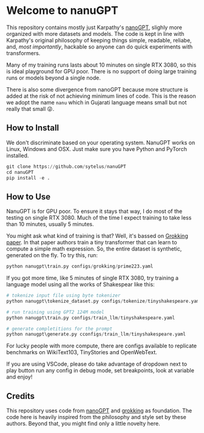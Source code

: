# Welcome to nanuGPT

This repository contains mostly just Karpathy's [nanoGPT](https://github.com/karpathy/nanoGPT), slighly more organized with more datasets and models. The code is kept in line with Karpathy's original philosophy of keeping things simple, readable, reliabe, and, *most importantly*, hackable so anyone can do quick experiments with transformers.

Many of my training runs lasts about 10 minutes on single RTX 3080, so this is ideal playground for GPU poor. There is no support of doing large training runs or models beyond a single node.

There is also some divergence from nanoGPT because more structure is added at the risk of not achieving minimum lines of code. This is the reason we adopt the name `nanu` which in Gujarati language means small but not really that small :stuck_out_tongue_winking_eye:.

## How to Install

We don't discriminate based on your operating system. NanuGPT works on Linux, Windows and OSX. Just make sure you have Python and PyTorch installed.

```python
git clone https://github.com/sytelus/nanuGPT
cd nanuGPT
pip install -e .
```

## How to Use

NanuGPT is for GPU poor. To ensure it stays that way, I do most of the testing on single RTX 3080. Much of the time I expect training to take less than 10 minutes, usually 5 minutes.

You might ask what kind of training is that? Well, it's bassed on [Grokking paper](https://arxiv.org/abs/2201.02177). In that paper authors train a tiny transformer that can learn to compute a simple math expression. So, the entire dataset is synthetic, generated on the fly. To try this, run:

```python
python nanugpt\train.py configs/grokking/prime223.yaml
```

If you got more time, like 5 minutes of single RTX 3080, try training a language model using all the works of Shakespear like this:

```python
# tokenize input file using byte tokenizer
python nanugpt\tokenize_dataset.py configs/tokenize/tinyshakespeare.yaml

# run training using GPT2 124M model
python nanugpt\train.py configs/train_llm/tinyshakespeare.yaml

# generate completitions for the prompt
python nanugpt\generate.py cconfigs/train_llm/tinyshakespeare.yaml
```

For lucky people with more compute, there are configs available to replicate benchmarks on WikiText103, TinyStories and OpenWebText.

If you are using VSCode, please do take advantage of dropdown next to play button run any config in debug mode, set breakpoints, look at variable and enjoy!

## Credits

This repository uses code from [nanoGPT](https://github.com/karpathy/nanoGPT) and [grokking](https://github.com/danielmamay/grokking) as foundation. The code here is heavily inspired from the philosophy and style set by these authors. Beyond that, you might find only a little novelty here.
